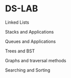 # DS-LAB

Linked Lists

Stacks and Applications

Queues and Applications

Trees and BST

Graphs and traversal methods

Searching and Sorting
